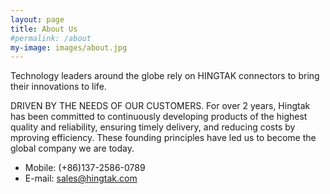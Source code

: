 ```yaml
---
layout: page
title: About Us
#permalink: /about
my-image: images/about.jpg
---
```



Technology leaders around the globe rely on HINGTAK connectors to bring their innovations to life.

DRIVEN BY THE NEEDS OF OUR CUSTOMERS. For over 2 years, Hingtak has been committed to continuously developing products of the highest quality and reliability, ensuring timely delivery, and reducing costs by  mproving efficiency. These founding principles have led us to become the global company we are today.


* Mobile: (+86)137-2586-0789
* E-mail: sales@hingtak.com

